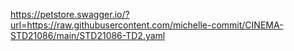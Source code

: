 https://petstore.swagger.io/?url=https://raw.githubusercontent.com/michelle-commit/CINEMA-STD21086/main/STD21086-TD2.yaml

